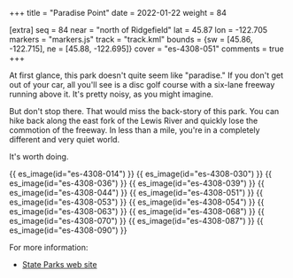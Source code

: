 +++
title = "Paradise Point"
date = 2022-01-22
weight = 84

[extra]
seq = 84
near = "north of Ridgefield"
lat = 45.87
lon = -122.705
markers = "markers.js"
track = "track.kml"
bounds = {sw = [45.86, -122.715], ne = [45.88, -122.695]}
cover = "es-4308-051"
comments = true
+++

At first glance,  this park doesn't quite seem like "paradise." If you don't get out of your car, all you'll see is a disc golf course with a six-lane freeway running above it. It's pretty noisy, as you might imagine. 

<!-- more -->

But don't stop there. That would miss the back-story of this park. You can hike back along the east fork of the Lewis River and quickly lose the commotion of the freeway. In less than a mile, you're in a completely different and very quiet world.

It's worth doing.

{{ es_image(id="es-4308-014") }}
{{ es_image(id="es-4308-030") }}
{{ es_image(id="es-4308-036") }}
{{ es_image(id="es-4308-039") }}
{{ es_image(id="es-4308-044") }}
{{ es_image(id="es-4308-051") }}
{{ es_image(id="es-4308-053") }}
{{ es_image(id="es-4308-054") }}
{{ es_image(id="es-4308-063") }}
{{ es_image(id="es-4308-068") }}
{{ es_image(id="es-4308-070") }}
{{ es_image(id="es-4308-087") }}
{{ es_image(id="es-4308-090") }}

For more information:

* [State Parks web site](https://www.parks.wa.gov/560/Paradise-Point)
